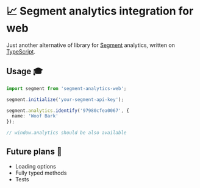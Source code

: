 # 📈 Segment analytics integration for web

Just another alternative of library for [Segment](https://segment.com/) analytics, written on [TypeScript](https://www.typescriptlang.org/index.html).

## Usage 🎓

```ts
import segment from 'segment-analytics-web';

segment.initialize('your-segment-api-key');

segment.analytics.identify('97980cfea0067', {
  name: 'Woof Bark'
});

// window.analytics should be also available
```

## Future plans 🧐

* Loading options
* Fully typed methods
* Tests
